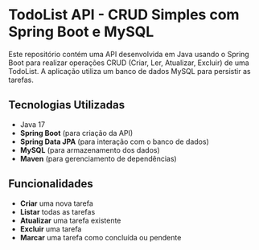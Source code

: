 # TodoList API - CRUD Simples com Spring Boot e MySQL

Este repositório contém uma API desenvolvida em Java usando o Spring Boot para realizar operações CRUD (Criar, Ler, Atualizar, Excluir) de uma TodoList. A aplicação utiliza um banco de dados MySQL para persistir as tarefas.

## Tecnologias Utilizadas

- Java 17
- **Spring Boot** (para criação da API)
- **Spring Data JPA** (para interação com o banco de dados)
- **MySQL** (para armazenamento dos dados)
- **Maven** (para gerenciamento de dependências)

## Funcionalidades

- **Criar** uma nova tarefa
- **Listar** todas as tarefas
- **Atualizar** uma tarefa existente
- **Excluir** uma tarefa
- **Marcar** uma tarefa como concluída ou pendente
 
